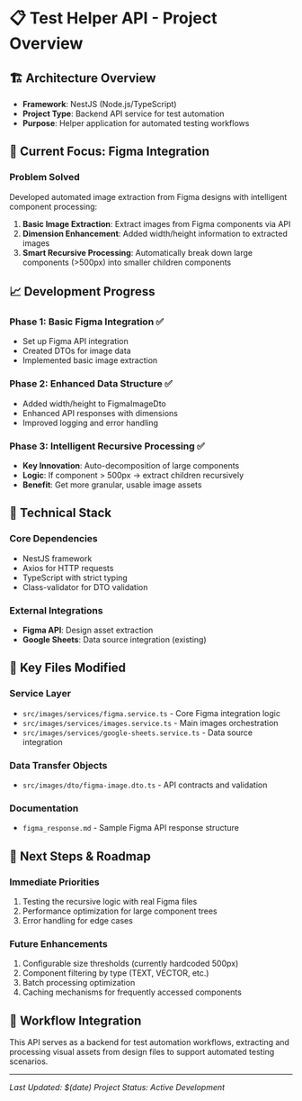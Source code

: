 # 📋 Test Helper API - Project Overview

## 🏗️ Architecture Overview
- **Framework**: NestJS (Node.js/TypeScript)
- **Project Type**: Backend API service for test automation
- **Purpose**: Helper application for automated testing workflows

## 🎯 Current Focus: Figma Integration

### Problem Solved
Developed automated image extraction from Figma designs with intelligent component processing:

1. **Basic Image Extraction**: Extract images from Figma components via API
2. **Dimension Enhancement**: Added width/height information to extracted images
3. **Smart Recursive Processing**: Automatically break down large components (>500px) into smaller children components

## 📈 Development Progress

### Phase 1: Basic Figma Integration ✅
- Set up Figma API integration
- Created DTOs for image data
- Implemented basic image extraction

### Phase 2: Enhanced Data Structure ✅  
- Added width/height to FigmaImageDto
- Enhanced API responses with dimensions
- Improved logging and error handling

### Phase 3: Intelligent Recursive Processing ✅
- **Key Innovation**: Auto-decomposition of large components
- **Logic**: If component > 500px → extract children recursively
- **Benefit**: Get more granular, usable image assets

## 🔧 Technical Stack

### Core Dependencies
- NestJS framework
- Axios for HTTP requests
- TypeScript with strict typing
- Class-validator for DTO validation

### External Integrations
- **Figma API**: Design asset extraction
- **Google Sheets**: Data source integration (existing)

## 📁 Key Files Modified

### Service Layer
- `src/images/services/figma.service.ts` - Core Figma integration logic
- `src/images/services/images.service.ts` - Main images orchestration
- `src/images/services/google-sheets.service.ts` - Data source integration

### Data Transfer Objects
- `src/images/dto/figma-image.dto.ts` - API contracts and validation

### Documentation
- `figma_response.md` - Sample Figma API response structure

## 🎯 Next Steps & Roadmap

### Immediate Priorities
1. Testing the recursive logic with real Figma files
2. Performance optimization for large component trees
3. Error handling for edge cases

### Future Enhancements
1. Configurable size thresholds (currently hardcoded 500px)
2. Component filtering by type (TEXT, VECTOR, etc.)
3. Batch processing optimization
4. Caching mechanisms for frequently accessed components

## 🔄 Workflow Integration
This API serves as a backend for test automation workflows, extracting and processing visual assets from design files to support automated testing scenarios.

---
*Last Updated: $(date)*
*Project Status: Active Development*

